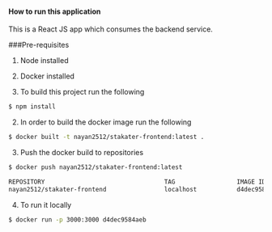 #### How to run this application

This is a React JS app which consumes the backend service.

###Pre-requisites
1. Node installed
2. Docker installed

1. To build this project run the following
```bash
$ npm install
``` 
2. In order to build the docker image run the following
```bash
$ docker built -t nayan2512/stakater-frontend:latest .
```

3. Push the docker build to repositories
```bash
$ docker push nayan2512/stakater-frontend:latest
```
```bash
REPOSITORY                                 TAG                 IMAGE ID            CREATED             SIZE
nayan2512/stakater-frontend                localhost           d4dec9584aeb        2 hours ago         558MB
```

4. To run it locally
```bash
$ docker run -p 3000:3000 d4dec9584aeb
```
